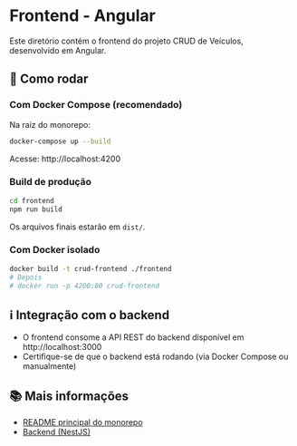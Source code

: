 # Frontend - Angular

Este diretório contém o frontend do projeto CRUD de Veículos, desenvolvido em Angular.

## 🚀 Como rodar

### Com Docker Compose (recomendado)

Na raiz do monorepo:
```bash
docker-compose up --build
```
Acesse: http://localhost:4200

### Build de produção

```bash
cd frontend
npm run build
```
Os arquivos finais estarão em `dist/`.

### Com Docker isolado

```bash
docker build -t crud-frontend ./frontend
# Depois
# docker run -p 4200:80 crud-frontend
```

## ℹ️ Integração com o backend
- O frontend consome a API REST do backend disponível em http://localhost:3000
- Certifique-se de que o backend está rodando (via Docker Compose ou manualmente)

## 📚 Mais informações
- [README principal do monorepo](../README.md)
- [Backend (NestJS)](../backend/README.md)

